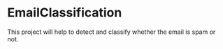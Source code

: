 # EmailClassification
This project will help to detect and classify whether the email is spam or not.
